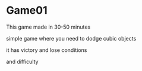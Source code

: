 # Game01
This game made in 30-50 minutes

simple game where you need to dodge cubic objects

it has victory and lose conditions

and difficulty
